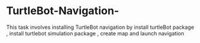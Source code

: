 # TurtleBot-Navigation-
 This task involves installing TurtleBot navigation by install turtleBot package , install turtlebot simulation package , create map and launch navigation 

